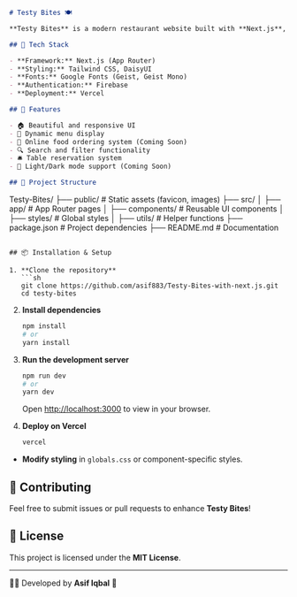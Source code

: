 ```markdown
# Testy Bites 🍽️

**Testy Bites** is a modern restaurant website built with **Next.js**, providing a seamless user experience for discovering delicious food, browsing menus, and making reservations.

## 🚀 Tech Stack

- **Framework:** Next.js (App Router)
- **Styling:** Tailwind CSS, DaisyUI
- **Fonts:** Google Fonts (Geist, Geist Mono)
- **Authentication:** Firebase 
- **Deployment:** Vercel

## 🎨 Features

- 🏠 Beautiful and responsive UI
- 🍔 Dynamic menu display
- 🛒 Online food ordering system (Coming Soon)
- 🔍 Search and filter functionality
- 🛎️ Table reservation system 
- 🌙 Light/Dark mode support (Coming Soon)

## 📂 Project Structure

```
Testy-Bites/
├── public/          # Static assets (favicon, images)
├── src/
│   ├── app/         # App Router pages
│   ├── components/  # Reusable UI components
│   ├── styles/      # Global styles
│   ├── utils/       # Helper functions
├── package.json     # Project dependencies
├── README.md        # Documentation
```

## 📦 Installation & Setup

1. **Clone the repository**
   ```sh
   git clone https://github.com/asif883/Testy-Bites-with-next.js.git
   cd testy-bites
   ```

2. **Install dependencies**
   ```sh
   npm install
   # or
   yarn install
   ```

3. **Run the development server**
   ```sh
   npm run dev
   # or
   yarn dev
   ```
   Open [http://localhost:3000](http://localhost:3000) to view in your browser.

4. **Deploy on Vercel** 
   ```sh
   vercel
   ```


- **Modify styling** in `globals.css` or component-specific styles.

## 📌 Contributing

Feel free to submit issues or pull requests to enhance **Testy Bites**!

## 📜 License

This project is licensed under the **MIT License**.

---

👨‍💻 Developed by **Asif Iqbal** 🚀
